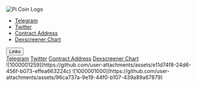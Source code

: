 <!DOCTYPE html>
<html lang="en">
<head>
  <meta charset="UTF-8">
  <meta name="viewport" content="width=device-width, initial-scale=1.0">
  <title>Pi Coin</title>
  <link rel="stylesheet" href="styles.css">
</head>
<body>
  <div class="container">
    <div class="logo">
      <img src="pi-coin-logo.png" alt="Pi Coin Logo">
    </div>
    <nav class="menu">
      <ul>
        <li><a href="https://t.me/pi_coin" target="_blank">Telegram</a></li>
        <li><a href="https://twitter.com/pi_coin" target="_blank">Twitter</a></li>
        <li><a href="https://bscscan.com/address/pi_coin" target="_blank">Contract Address</a></li>
        <li><a href="https://dexscreener.com/pi_coin" target="_blank">Dexscreener Chart</a></li>
      </ul>
    </nav>
    <div class="dropdown">
      <button class="dropbtn">Links</button>
      <div class="dropdown-content">
        <a href="https://t.me/pi_coin" target="_blank">Telegram</a>
        <a href="https://twitter.com/pi_coin" target="_blank">Twitter</a>
        <a href="https://bscscan.com/address/pi_coin" target="_blank">Contract Address</a>
        <a href="https://dexscreener.com/pi_coin" target="_blank">Dexscreener Chart</a>
      </div>
    </div>
  </div>
</body>
</html>
![1000001259](https://github.com/user-attachments/assets/e11d74f8-24d6-456f-b073-effea663224c)
![1000001000](https://github.com/user-attachments/assets/96ca737a-9e19-44f0-b107-439a89a67879)
